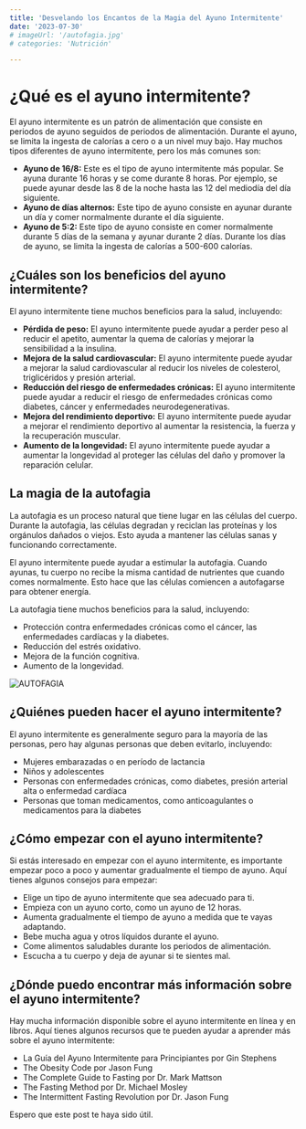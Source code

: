 ```yaml
---
title: 'Desvelando los Encantos de la Magia del Ayuno Intermitente'
date: '2023-07-30'
# imageUrl: '/autofagia.jpg'
# categories: 'Nutrición'

---
```


# ¿Qué es el ayuno intermitente?

El ayuno intermitente es un patrón de alimentación que consiste en periodos de ayuno seguidos de periodos de alimentación. Durante el ayuno, se limita la ingesta de calorías a cero o a un nivel muy bajo. Hay muchos tipos diferentes de ayuno intermitente, pero los más comunes son:

- **Ayuno de 16/8:** Este es el tipo de ayuno intermitente más popular. Se ayuna durante 16 horas y se come durante 8 horas. Por ejemplo, se puede ayunar desde las 8 de la noche hasta las 12 del mediodía del día siguiente.
- **Ayuno de días alternos:** Este tipo de ayuno consiste en ayunar durante un día y comer normalmente durante el día siguiente.
- **Ayuno de 5:2:** Este tipo de ayuno consiste en comer normalmente durante 5 días de la semana y ayunar durante 2 días. Durante los días de ayuno, se limita la ingesta de calorías a 500-600 calorías.

## ¿Cuáles son los beneficios del ayuno intermitente?

El ayuno intermitente tiene muchos beneficios para la salud, incluyendo:

- **Pérdida de peso:** El ayuno intermitente puede ayudar a perder peso al reducir el apetito, aumentar la quema de calorías y mejorar la sensibilidad a la insulina.
- **Mejora de la salud cardiovascular:** El ayuno intermitente puede ayudar a mejorar la salud cardiovascular al reducir los niveles de colesterol, triglicéridos y presión arterial.
- **Reducción del riesgo de enfermedades crónicas:** El ayuno intermitente puede ayudar a reducir el riesgo de enfermedades crónicas como diabetes, cáncer y enfermedades neurodegenerativas.
- **Mejora del rendimiento deportivo:** El ayuno intermitente puede ayudar a mejorar el rendimiento deportivo al aumentar la resistencia, la fuerza y la recuperación muscular.
- **Aumento de la longevidad:** El ayuno intermitente puede ayudar a aumentar la longevidad al proteger las células del daño y promover la reparación celular.

## La magia de la autofagia

La autofagia es un proceso natural que tiene lugar en las células del cuerpo. Durante la autofagia, las células degradan y reciclan las proteínas y los orgánulos dañados o viejos. Esto ayuda a mantener las células sanas y funcionando correctamente.

El ayuno intermitente puede ayudar a estimular la autofagia. Cuando ayunas, tu cuerpo no recibe la misma cantidad de nutrientes que cuando comes normalmente. Esto hace que las células comiencen a autofagarse para obtener energía.

La autofagia tiene muchos beneficios para la salud, incluyendo:

- Protección contra enfermedades crónicas como el cáncer, las enfermedades cardíacas y la diabetes.
- Reducción del estrés oxidativo.
- Mejora de la función cognitiva.
- Aumento de la longevidad.

![AUTOFAGIA](/autofagia.jpg)

## ¿Quiénes pueden hacer el ayuno intermitente?

El ayuno intermitente es generalmente seguro para la mayoría de las personas, pero hay algunas personas que deben evitarlo, incluyendo:

- Mujeres embarazadas o en período de lactancia
- Niños y adolescentes
- Personas con enfermedades crónicas, como diabetes, presión arterial alta o enfermedad cardíaca
- Personas que toman medicamentos, como anticoagulantes o medicamentos para la diabetes

## ¿Cómo empezar con el ayuno intermitente?

Si estás interesado en empezar con el ayuno intermitente, es importante empezar poco a poco y aumentar gradualmente el tiempo de ayuno. Aquí tienes algunos consejos para empezar:

- Elige un tipo de ayuno intermitente que sea adecuado para ti.
- Empieza con un ayuno corto, como un ayuno de 12 horas.
- Aumenta gradualmente el tiempo de ayuno a medida que te vayas adaptando.
- Bebe mucha agua y otros líquidos durante el ayuno.
- Come alimentos saludables durante los periodos de alimentación.
- Escucha a tu cuerpo y deja de ayunar si te sientes mal.

## ¿Dónde puedo encontrar más información sobre el ayuno intermitente?

Hay mucha información disponible sobre el ayuno intermitente en línea y en libros. Aquí tienes algunos recursos que te pueden ayudar a aprender más sobre el ayuno intermitente:

- La Guía del Ayuno Intermitente para Principiantes por Gin Stephens
- The Obesity Code por Jason Fung
- The Complete Guide to Fasting por Dr. Mark Mattson
- The Fasting Method por Dr. Michael Mosley
- The Intermittent Fasting Revolution por Dr. Jason Fung

Espero que este post te haya sido útil.
